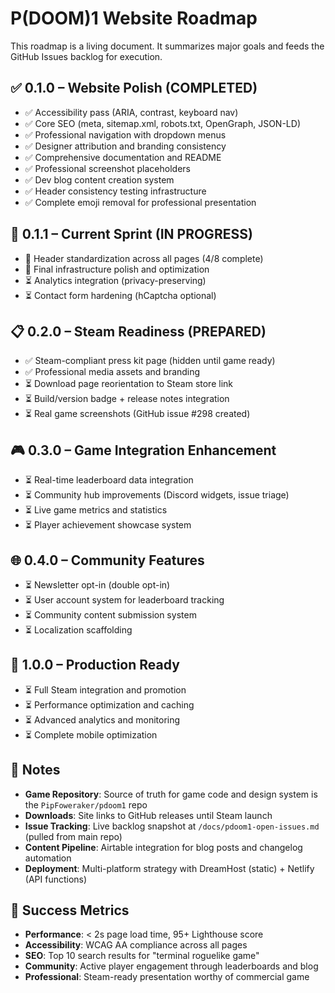 # P(DOOM)1 Website Roadmap

This roadmap is a living document. It summarizes major goals and feeds the GitHub Issues backlog for execution.

## ✅ 0.1.0 – Website Polish (COMPLETED)
- ✅ Accessibility pass (ARIA, contrast, keyboard nav)
- ✅ Core SEO (meta, sitemap.xml, robots.txt, OpenGraph, JSON-LD)
- ✅ Professional navigation with dropdown menus
- ✅ Designer attribution and branding consistency
- ✅ Comprehensive documentation and README
- ✅ Professional screenshot placeholders
- ✅ Dev blog content creation system
- ✅ Header consistency testing infrastructure
- ✅ Complete emoji removal for professional presentation

## 🔄 0.1.1 – Current Sprint (IN PROGRESS)
- 🔄 Header standardization across all pages (4/8 complete)
- 🔄 Final infrastructure polish and optimization
- ⏳ Analytics integration (privacy-preserving)
- ⏳ Contact form hardening (hCaptcha optional)

## 📋 0.2.0 – Steam Readiness (PREPARED)
- ✅ Steam-compliant press kit page (hidden until game ready)
- ✅ Professional media assets and branding
- ⏳ Download page reorientation to Steam store link
- ⏳ Build/version badge + release notes integration
- ⏳ Real game screenshots (GitHub issue #298 created)

## 🎮 0.3.0 – Game Integration Enhancement
- ⏳ Real-time leaderboard data integration
- ⏳ Community hub improvements (Discord widgets, issue triage)
- ⏳ Live game metrics and statistics
- ⏳ Player achievement showcase system

## 🌐 0.4.0 – Community Features
- ⏳ Newsletter opt-in (double opt-in)
- ⏳ User account system for leaderboard tracking
- ⏳ Community content submission system
- ⏳ Localization scaffolding

## 🚀 1.0.0 – Production Ready
- ⏳ Full Steam integration and promotion
- ⏳ Performance optimization and caching
- ⏳ Advanced analytics and monitoring
- ⏳ Complete mobile optimization

## 📝 Notes
- **Game Repository**: Source of truth for game code and design system is the `PipFoweraker/pdoom1` repo
- **Downloads**: Site links to GitHub releases until Steam launch
- **Issue Tracking**: Live backlog snapshot at `/docs/pdoom1-open-issues.md` (pulled from main repo)
- **Content Pipeline**: Airtable integration for blog posts and changelog automation
- **Deployment**: Multi-platform strategy with DreamHost (static) + Netlify (API functions)

## 🎯 Success Metrics
- **Performance**: < 2s page load time, 95+ Lighthouse score
- **Accessibility**: WCAG AA compliance across all pages  
- **SEO**: Top 10 search results for "terminal roguelike game"
- **Community**: Active player engagement through leaderboards and blog
- **Professional**: Steam-ready presentation worthy of commercial game
